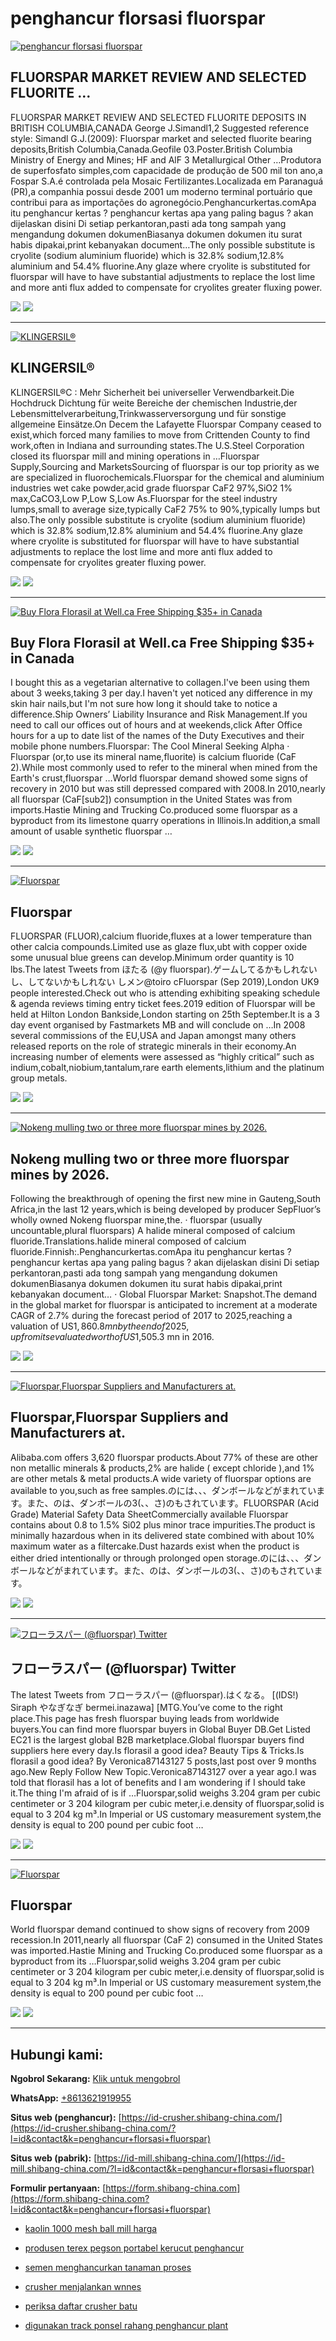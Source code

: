 # penghancur florsasi fluorspar

<a href="https://swt.shibang-china.com/?l=id&img&k=penghancur+florsasi+fluorspar" target="_blank">![penghancur florsasi fluorspar](http://static.shibang-china.com/all-800x300/266.jpg)</a>

## FLUORSPAR MARKET REVIEW AND SELECTED FLUORITE …
FLUORSPAR MARKET REVIEW AND SELECTED FLUORITE DEPOSITS IN BRITISH COLUMBIA,CANADA George J.Simandl1,2 Suggested reference style: Simandl G.J.(2009): Fluorspar market and selected fluorite bearing deposits,British Columbia,Canada.Geofile 03.Poster.British Columbia Ministry of Energy and Mines; HF and AlF 3 Metallurgical Other …Produtora de superfosfato simples,com capacidade de produ&#231;&#227;o de 500 mil ton ano,a Fospar S.A.&#233; controlada pela Mosaic Fertilizantes.Localizada em Paranagu&#225; (PR),a companhia possui desde 2001 um moderno terminal portu&#225;rio que contribui para as importa&#231;&#245;es do agroneg&#243;cio.Penghancurkertas.comApa itu penghancur kertas ? penghancur kertas apa yang paling bagus ? akan dijelaskan disini Di setiap perkantoran,pasti ada tong sampah yang mengandung dokumen dokumenBiasanya dokumen dokumen itu surat habis dipakai,print kebanyakan document…The only possible substitute is cryolite (sodium aluminium fluoride) which is 32.8% sodium,12.8% aluminium and 54.4% fluorine.Any glaze where cryolite is substituted for fluorspar will have to have substantial adjustments to replace the lost lime and more anti flux added to compensate for cryolites greater fluxing power.


<a href="https://whatsapp.shibangsoft.com/WhatsApp.php" target="_blank" title="WhatsApp">![](http://static.shibang-china.com/icon/whatsapp.png)</a> <a href="https://swt.shibang-china.com/?l=id&icon&k=penghancur+florsasi+fluorspar" target="_blank">![](http://static.shibang-china.com/icon/chat-id.png)</a>

---

<a href="https://swt.shibang-china.com/?l=id&img&k=penghancur+florsasi+fluorspar" target="_blank">![KLINGERSIL&#174;](http://static.shibang-china.com/all-800x300/363.jpg)</a>

## KLINGERSIL&#174;
KLINGERSIL&#174;C : Mehr Sicherheit bei universeller Verwendbarkeit.Die Hochdruck Dichtung f&#252;r weite Bereiche der chemischen Industrie,der Lebensmittelverarbeitung,Trinkwasserversorgung und f&#252;r sonstige allgemeine Eins&#228;tze.On Decem the Lafayette Fluorspar Company ceased to exist,which forced many families to move from Crittenden County to find work,often in Indiana and surrounding states.The U.S.Steel Corporation closed its fluorspar mill and mining operations in …Fluorspar Supply,Sourcing and MarketsSourcing of fluorspar is our top priority as we are specialized in fluorochemicals.Fluorspar for the chemical and aluminium industries wet cake powder,acid grade fluorspar CaF2 97%,SiO2 1% max,CaCO3,Low P,Low S,Low As.Fluorspar for the steel industry lumps,small to average size,typically CaF2 75% to 90%,typically lumps but also.The only possible substitute is cryolite (sodium aluminium fluoride) which is 32.8% sodium,12.8% aluminium and 54.4% fluorine.Any glaze where cryolite is substituted for fluorspar will have to have substantial adjustments to replace the lost lime and more anti flux added to compensate for cryolites greater fluxing power.


<a href="https://whatsapp.shibangsoft.com/WhatsApp.php" target="_blank" title="WhatsApp">![](http://static.shibang-china.com/icon/whatsapp.png)</a> <a href="https://swt.shibang-china.com/?l=id&icon&k=penghancur+florsasi+fluorspar" target="_blank">![](http://static.shibang-china.com/icon/chat-id.png)</a>

---

<a href="https://swt.shibang-china.com/?l=id&img&k=penghancur+florsasi+fluorspar" target="_blank">![Buy Flora Florasil at Well.ca Free Shipping $35+ in Canada](http://static.shibang-china.com/all-800x300/233.jpg)</a>

## Buy Flora Florasil at Well.ca Free Shipping $35+ in Canada
I bought this as a vegetarian alternative to collagen.I've been using them about 3 weeks,taking 3 per day.I haven't yet noticed any difference in my skin hair nails,but I'm not sure how long it should take to notice a difference.Ship Owners’ Liability Insurance and Risk Management.If you need to call our offices out of hours and at weekends,click After Office hours for a up to date list of the names of the Duty Executives and their mobile phone numbers.Fluorspar: The Cool Mineral Seeking Alpha&nbsp;&#0183;&#32;Fluorspar (or,to use its mineral name,fluorite) is calcium fluoride (CaF 2).While most commonly used to refer to the mineral when mined from the Earth's crust,fluorspar …World fluorspar demand showed some signs of recovery in 2010 but was still depressed compared with 2008.In 2010,nearly all fluorspar (CaF[sub2]) consumption in the United States was from imports.Hastie Mining and Trucking Co.produced some fluorspar as a byproduct from its limestone quarry operations in Illinois.In addition,a small amount of usable synthetic fluorspar …


<a href="https://whatsapp.shibangsoft.com/WhatsApp.php" target="_blank" title="WhatsApp">![](http://static.shibang-china.com/icon/whatsapp.png)</a> <a href="https://swt.shibang-china.com/?l=id&icon&k=penghancur+florsasi+fluorspar" target="_blank">![](http://static.shibang-china.com/icon/chat-id.png)</a>

---

<a href="https://swt.shibang-china.com/?l=id&img&k=penghancur+florsasi+fluorspar" target="_blank">![Fluorspar](http://static.shibang-china.com/all-800x300/138.jpg)</a>

## Fluorspar
FLUORSPAR (FLUOR),calcium fluoride,fluxes at a lower temperature than other calcia compounds.Limited use as glaze flux,ubt with copper oxide some unusual blue greens can develop.Minimum order quantity is 10 lbs.The latest Tweets from ほたる (@y fluorspar).ゲームしてるかもしれないし、してないかもしれない しメン@toiro cFluorspar (Sep 2019),London UK9 people interested.Check out who is attending exhibiting speaking schedule &amp; agenda reviews timing entry ticket fees.2019 edition of Fluorspar will be held at Hilton London Bankside,London starting on 25th September.It is a 3 day event organised by Fastmarkets MB and will conclude on …In 2008 several commissions of the EU,USA and Japan amongst many others released reports on the role of strategic minerals in their economy.An increasing number of elements were assessed as “highly critical” such as indium,cobalt,niobium,tantalum,rare earth elements,lithium and the platinum group metals.


<a href="https://whatsapp.shibangsoft.com/WhatsApp.php" target="_blank" title="WhatsApp">![](http://static.shibang-china.com/icon/whatsapp.png)</a> <a href="https://swt.shibang-china.com/?l=id&icon&k=penghancur+florsasi+fluorspar" target="_blank">![](http://static.shibang-china.com/icon/chat-id.png)</a>

---

<a href="https://swt.shibang-china.com/?l=id&img&k=penghancur+florsasi+fluorspar" target="_blank">![Nokeng mulling two or three more fluorspar mines by 2026.](http://static.shibang-china.com/all-800x300/489.jpg)</a>

## Nokeng mulling two or three more fluorspar mines by 2026.
Following the breakthrough of opening the first new mine in Gauteng,South Africa,in the last 12 years,which is being developed by producer SepFluor’s wholly owned Nokeng fluorspar mine,the.&nbsp;&#0183;&#32;fluorspar (usually uncountable,plural fluorspars) A halide mineral composed of calcium fluoride.Translations.halide mineral composed of calcium fluoride.Finnish:.Penghancurkertas.comApa itu penghancur kertas ? penghancur kertas apa yang paling bagus ? akan dijelaskan disini Di setiap perkantoran,pasti ada tong sampah yang mengandung dokumen dokumenBiasanya dokumen dokumen itu surat habis dipakai,print kebanyakan document…&nbsp;&#0183;&#32;Global Fluorspar Market: Snapshot.The demand in the global market for fluorspar is anticipated to increment at a moderate CAGR of 2.7% during the forecast period of 2017 to 2025,reaching a valuation of US$1,860.8 mn by the end of 2025,up from its evaluated worth of US$1,505.3 mn in 2016.


<a href="https://whatsapp.shibangsoft.com/WhatsApp.php" target="_blank" title="WhatsApp">![](http://static.shibang-china.com/icon/whatsapp.png)</a> <a href="https://swt.shibang-china.com/?l=id&icon&k=penghancur+florsasi+fluorspar" target="_blank">![](http://static.shibang-china.com/icon/chat-id.png)</a>

---

<a href="https://swt.shibang-china.com/?l=id&img&k=penghancur+florsasi+fluorspar" target="_blank">![Fluorspar,Fluorspar Suppliers and Manufacturers at.](http://static.shibang-china.com/all-800x300/59.jpg)</a>

## Fluorspar,Fluorspar Suppliers and Manufacturers at.
Alibaba.com offers 3,620 fluorspar products.About 77% of these are other non metallic minerals &amp; products,2% are halide ( except chloride ),and 1% are other metals &amp; metal products.A wide variety of fluorspar options are available to you,such as free samples.のには、、、ダンボールなどがまれています。また、のは、ダンボールの3(、、さ)のもされています。FLUORSPAR (Acid Grade) Material Safety Data SheetCommercially available Fluorspar contains about 0.8 to 1.5% Si02 plus minor trace impurities.The product is minimally hazardous when in its delivered state combined with about 10% maximum water as a filtercake.Dust hazards exist when the product is either dried intentionally or through prolonged open storage.のには、、、ダンボールなどがまれています。また、のは、ダンボールの3(、、さ)のもされています。


<a href="https://whatsapp.shibangsoft.com/WhatsApp.php" target="_blank" title="WhatsApp">![](http://static.shibang-china.com/icon/whatsapp.png)</a> <a href="https://swt.shibang-china.com/?l=id&icon&k=penghancur+florsasi+fluorspar" target="_blank">![](http://static.shibang-china.com/icon/chat-id.png)</a>

---

<a href="https://swt.shibang-china.com/?l=id&img&k=penghancur+florsasi+fluorspar" target="_blank">![フローラスパー (@fluorspar) Twitter](http://static.shibang-china.com/all-800x300/241.jpg)</a>

## フローラスパー (@fluorspar) Twitter
The latest Tweets from フローラスパー (@fluorspar).はくなる。 [(IDS!) Siraph やなぎなぎ bermei.inazawa] [MTG.You’ve come to the right place.This page has fresh fluorspar buying leads from worldwide buyers.You can find more fluorspar buyers in Global Buyer DB.Get Listed EC21 is the largest global B2B marketplace.Global fluorspar buyers find suppliers here every day.Is florasil a good idea? Beauty Tips &amp; Tricks.Is florasil a good idea? By Veronica87143127 5 posts,last post over 9 months ago.New Reply Follow New Topic.Veronica87143127 over a year ago.I was told that florasil has a lot of benefits and I am wondering if I should take it.The thing I'm afraid of is if …Fluorspar,solid weighs 3.204 gram per cubic centimeter or 3 204 kilogram per cubic meter,i.e.density of fluorspar,solid is equal to 3 204 kg m&#179;.In Imperial or US customary measurement system,the density is equal to 200 pound per cubic foot …


<a href="https://whatsapp.shibangsoft.com/WhatsApp.php" target="_blank" title="WhatsApp">![](http://static.shibang-china.com/icon/whatsapp.png)</a> <a href="https://swt.shibang-china.com/?l=id&icon&k=penghancur+florsasi+fluorspar" target="_blank">![](http://static.shibang-china.com/icon/chat-id.png)</a>

---

<a href="https://swt.shibang-china.com/?l=id&img&k=penghancur+florsasi+fluorspar" target="_blank">![Fluorspar](http://static.shibang-china.com/all-800x300/963.jpg)</a>

## Fluorspar
World fluorspar demand continued to show signs of recovery from 2009 recession.In 2011,nearly all fluorspar (CaF 2) consumed in the United States was imported.Hastie Mining and Trucking Co.produced some fluorspar as a byproduct from its …Fluorspar,solid weighs 3.204 gram per cubic centimeter or 3 204 kilogram per cubic meter,i.e.density of fluorspar,solid is equal to 3 204 kg m&#179;.In Imperial or US customary measurement system,the density is equal to 200 pound per cubic foot …

<a href="https://whatsapp.shibangsoft.com/WhatsApp.php" target="_blank" title="WhatsApp">![](http://static.shibang-china.com/icon/whatsapp.png)</a> <a href="https://swt.shibang-china.com/?l=id&icon&k=penghancur+florsasi+fluorspar" target="_blank">![](http://static.shibang-china.com/icon/chat-id.png)</a>

---
## Hubungi kami:

**Ngobrol Sekarang:** [Klik untuk mengobrol](https://swt.shibang-china.com?l=id&contact&k=penghancur+florsasi+fluorspar)

**WhatsApp:**  [+8613621919955](https://whatsapp.shibangsoft.com/WhatsApp.php)

**Situs web (penghancur):** [https://id-crusher.shibang-china.com/](https://id-crusher.shibang-china.com/?l=id&contact&k=penghancur+florsasi+fluorspar)

**Situs web (pabrik):** [https://id-mill.shibang-china.com/](https://id-mill.shibang-china.com/?l=id&contact&k=penghancur+florsasi+fluorspar)

**Formulir pertanyaan:** [https://form.shibang-china.com](https://form.shibang-china.com?l=id&contact&k=penghancur+florsasi+fluorspar)

* [kaolin 1000 mesh ball mill harga](../48/kaolin%201000%20mesh%20ball%20mill%20harga.md)

* [produsen terex pegson portabel kerucut penghancur](../43/produsen%20terex%20pegson%20portabel%20kerucut%20penghancur.md)

* [semen menghancurkan tanaman proses](../43/semen%20menghancurkan%20tanaman%20proses.md)

* [crusher menjalankan wnnes](../50/crusher%20menjalankan%20wnnes.md)

* [periksa daftar crusher batu](../49/periksa%20daftar%20crusher%20batu.md)

* [digunakan track ponsel rahang penghancur plant](../42/digunakan%20track%20ponsel%20rahang%20penghancur%20plant.md)
